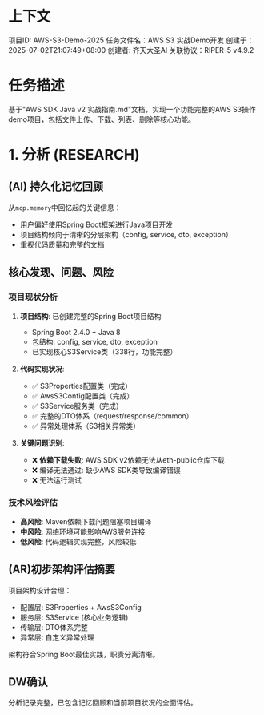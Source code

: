 # 上下文
项目ID: AWS-S3-Demo-2025 
任务文件名：AWS S3 实战Demo开发
创建于：2025-07-02T21:07:49+08:00
创建者: 齐天大圣AI
关联协议：RIPER-5 v4.9.2

# 任务描述
基于"AWS SDK Java v2 实战指南.md"文档，实现一个功能完整的AWS S3操作demo项目，包括文件上传、下载、列表、删除等核心功能。

# 1. 分析 (RESEARCH)

## (AI) 持久化记忆回顾
从`mcp.memory`中回忆起的关键信息：
- 用户偏好使用Spring Boot框架进行Java项目开发
- 项目结构倾向于清晰的分层架构（config, service, dto, exception）
- 重视代码质量和完整的文档

## 核心发现、问题、风险

### 项目现状分析
1. **项目结构**: 已创建完整的Spring Boot项目结构
   - Spring Boot 2.4.0 + Java 8
   - 包结构: config, service, dto, exception
   - 已实现核心S3Service类（338行，功能完整）

2. **代码实现状况**:
   - ✅ S3Properties配置类（完成）
   - ✅ AwsS3Config配置类（完成） 
   - ✅ S3Service服务类（完成）
   - ✅ 完整的DTO体系（request/response/common）
   - ✅ 异常处理体系（S3相关异常类）

3. **关键问题识别**:
   - ❌ **依赖下载失败**: AWS SDK v2依赖无法从eth-public仓库下载
   - ❌ 编译无法通过: 缺少AWS SDK类导致编译错误
   - ❌ 无法运行测试

### 技术风险评估
- **高风险**: Maven依赖下载问题阻塞项目编译
- **中风险**: 网络环境可能影响AWS服务连接
- **低风险**: 代码逻辑实现完整，风险较低

## (AR)初步架构评估摘要
项目架构设计合理：
- 配置层: S3Properties + AwsS3Config
- 服务层: S3Service (核心业务逻辑)
- 传输层: DTO体系完整
- 异常层: 自定义异常处理

架构符合Spring Boot最佳实践，职责分离清晰。

## DW确认
分析记录完整，已包含记忆回顾和当前项目状况的全面评估。 